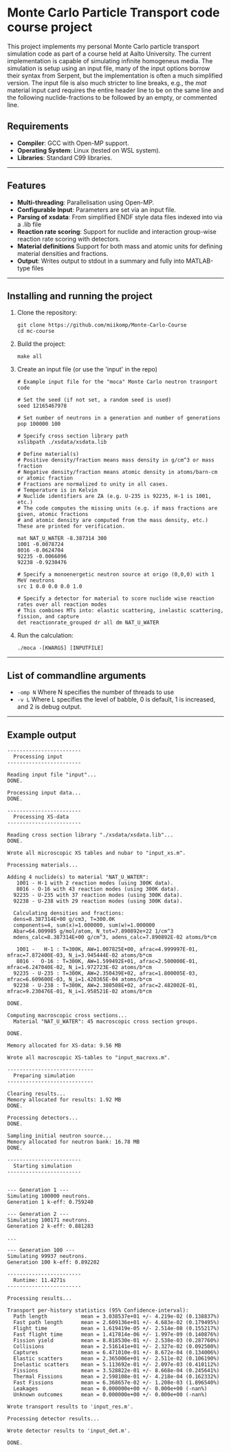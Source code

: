 # Monte Carlo Particle Transport code course project
This project implements my personal Monte Carlo particle transport simulation code as part of a course held at Aalto University. The current implementation is capable of simulating infinite homogeneus media. The simulation is setup using an input file, many of the input options borrow their syntax from Serpent, but the implementation is often a much simplified version. The input file is also much stricter to line breaks, e.g., the *mat* material input card requires the entire header line to be on the same line and the following nuclide-fractions to be followed by an empty, or commented line.

## Requirements
- **Compiler**: GCC with Open-MP support.
- **Operating System**: Linux (tested on WSL system).
- **Libraries**: Standard C99 libraries.

---

## Features

- **Multi-threading**: Parallelisation using Open-MP.
- **Configurable Input**: Parameters are set via an input file.
- **Parsing of xsdata**: From simplified ENDF style data files indexed into via a .lib file
- **Reaction rate scoring**: Support for nuclide and interaction group-wise reaction rate scoring with detectors.
- **Material definitions** Support for both mass and atomic units for defining material densities and fractions.
- **Output**: Writes output to stdout in a summary and fully into MATLAB-type files

---

## Installing and running the project
1. Clone the repository:
   ```Docker
   git clone https://github.com/miikomp/Monte-Carlo-Course
   cd mc-course
   ```
2. Build the project:
   ```Docker
   make all
   ```
3. Create an input file (or use the 'input' in the repo)
   ```Docker
   # Example input file for the "moca" Monte Carlo neutron trasnport code

   # Set the seed (if not set, a random seed is used)
   seed 12165467978

   # Set number of neutrons in a generation and number of generations
   pop 100000 100

   # Specify cross section library path
   xslibpath ./xsdata/xsdata.lib

   # Define material(s)
   # Positive density/fraction means mass density in g/cm^3 or mass fraction
   # Negative density/fraction means atomic density in atoms/barn-cm or atomic fraction
   # Fractions are normalized to unity in all cases.
   # Temperature is in Kelvin
   # Nuclide identifiers are ZA (e.g. U-235 is 92235, H-1 is 1001, etc.)
   # The code computes the missing units (e.g. if mass fractions are given, atomic fractions
   # and atomic density are computed from the mass density, etc.) These are printed for verification.

   mat NAT_U_WATER -8.387314 300
   1001 -0.0078724
   8016 -0.0624704
   92235 -0.0066096
   92238 -0.9230476

   # Specify a monoenergetic neutron source at origo (0,0,0) with 1 MeV neutrons
   src 1 0.0 0.0 0.0 1.0

   # Specify a detector for material to score nuclide wise reaction rates over all reaction modes
   # This combines MTs into: elastic scattering, inelastic scattering, fission, and capture
   det reactionrate_grouped dr all dm NAT_U_WATER
   ```
4. Run the calculation:
   ```Docker
   ./moca -[KWARGS] [INPUTFILE]
   ```

---

## List of commandline arguments
- ```-omp N``` Where N specifies the number of threads to use
- ```-v L``` Where L specifies the level of babble, 0 is default, 1 is increased, and 2 is debug output.

---

## Example output
```
------------------------
  Processing input
------------------------

Reading input file "input"...
DONE.

Processing input data...
DONE.

------------------------
  Processing XS-data
------------------------

Reading cross section library "./xsdata/xsdata.lib"...
DONE.

Wrote all microscopic XS tables and nubar to "input_xs.m".

Processing materials...

Adding 4 nuclide(s) to material "NAT_U_WATER":
   1001 - H-1 with 2 reaction modes (using 300K data).
   8016 - O-16 with 43 reaction modes (using 300K data).
  92235 - U-235 with 37 reaction modes (using 300K data).
  92238 - U-238 with 29 reaction modes (using 300K data).

  Calculating densities and fractions:
  dens=8.387314E+00 g/cm3, T=300.0K
  components=4, sum(x)=1.000000, sum(w)=1.000000
  Abar=64.009985 g/mol/atom, N_tot=7.890892e+22 1/cm^3
  mdens_calc=8.387314E+00 g/cm^3, adens_calc=7.890892E-02 atoms/b*cm

   1001 -   H-1 : T=300K, AW=1.007825E+00, afrac=4.999997E-01, mfrac=7.872400E-03, N_i=3.945444E-02 atoms/b*cm
   8016 -  O-16 : T=300K, AW=1.599492E+01, afrac=2.500000E-01, mfrac=6.247040E-02, N_i=1.972723E-02 atoms/b*cm
  92235 - U-235 : T=300K, AW=2.350439E+02, afrac=1.800005E-03, mfrac=6.609600E-03, N_i=1.420365E-04 atoms/b*cm
  92238 - U-238 : T=300K, AW=2.380508E+02, afrac=2.482002E-01, mfrac=9.230476E-01, N_i=1.958521E-02 atoms/b*cm

DONE.

Computing macroscopic cross sections...
  Material "NAT_U_WATER": 45 macroscopic cross section groups.

DONE.

Memory allocated for XS-data: 9.56 MB

Wrote all macroscopic XS-tables to "input_macroxs.m".

----------------------------
  Preparing simulation
----------------------------

Clearing results...
Memory allocated for results: 1.92 MB
DONE.

Processing detectors...
DONE.

Sampling initial neutron source...
Memory allocated for neutron bank: 16.78 MB
DONE.

------------------------
  Starting simulation
------------------------


--- Generation 1 ---
Simulating 100000 neutrons.
Generation 1 k-eff: 0.759240

--- Generation 2 ---
Simulating 100171 neutrons.
Generation 2 k-eff: 0.881283

...

--- Generation 100 ---
Simulating 99937 neutrons.
Generation 100 k-eff: 0.892202

------------------------
  Runtime: 11.4271s
------------------------

Processing results...

Transport per-history statistics (95% Confidence-interval):
  Path length           mean = 3.038537e+01 +/- 4.219e-02 (0.138837%)
  Fast path length      mean = 2.609136e+01 +/- 4.683e-02 (0.179495%)
  Flight time           mean = 1.619419e-05 +/- 2.514e-08 (0.155217%)
  Fast flight time      mean = 1.417814e-06 +/- 1.997e-09 (0.140876%)
  Fission yield         mean = 8.818530e-01 +/- 2.538e-03 (0.287760%)
  Collisions            mean = 2.516141e+01 +/- 2.327e-02 (0.092500%)
  Captures              mean = 6.471010e-01 +/- 8.672e-04 (0.134006%)
  Elastic scatters      mean = 2.365006e+01 +/- 2.511e-02 (0.106190%)
  Inelastic scatters    mean = 5.113692e-01 +/- 2.097e-03 (0.410112%)
  Fissions              mean = 3.528822e-01 +/- 8.668e-04 (0.245641%)
  Thermal Fissions      mean = 2.598108e-01 +/- 4.218e-04 (0.162332%)
  Fast Fissions         mean = 6.368657e-02 +/- 1.208e-03 (1.896540%)
  Leakages              mean = 0.000000e+00 +/- 0.000e+00 (-nan%)
  Unknown outcomes      mean = 0.000000e+00 +/- 0.000e+00 (-nan%)

Wrote transport results to 'input_res.m'.

Processing detector results...

Wrote detector results to 'input_det.m'.

DONE.
```


  
   
   
